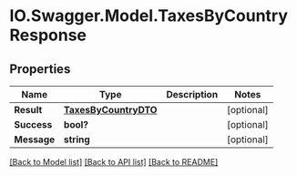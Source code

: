 # IO.Swagger.Model.TaxesByCountryResponse
## Properties

Name | Type | Description | Notes
------------ | ------------- | ------------- | -------------
**Result** | [**TaxesByCountryDTO**](TaxesByCountryDTO.md) |  | [optional] 
**Success** | **bool?** |  | [optional] 
**Message** | **string** |  | [optional] 

[[Back to Model list]](../README.md#documentation-for-models) [[Back to API list]](../README.md#documentation-for-api-endpoints) [[Back to README]](../README.md)


